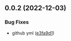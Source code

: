 ## 0.0.2 (2022-12-03)


### Bug Fixes

* github yml ([e3fa9d1](https://github.com/allnnde/pf2e-esp-translation/commit/e3fa9d10e37d84a70d4e0f993b99b57c6bc6659d))



